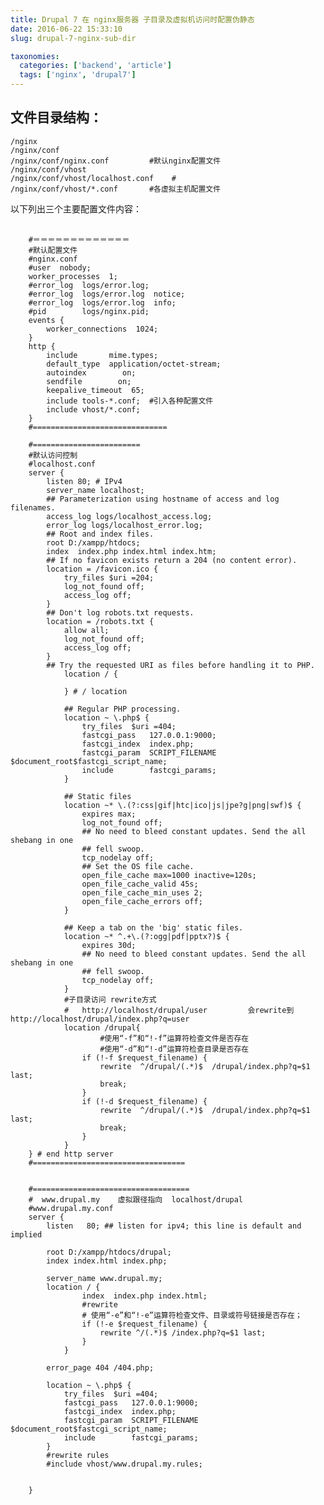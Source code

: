 ```yaml
---
title: Drupal 7 在 nginx服务器 子目录及虚拟机访问时配置伪静态
date: 2016-06-22 15:33:10
slug: drupal-7-nginx-sub-dir

taxonomies:
  categories: ['backend', 'article']
  tags: ['nginx', 'drupal7']
---
```


## 文件目录结构：

    /nginx
    /nginx/conf
    /nginx/conf/nginx.conf         #默认nginx配置文件
    /nginx/conf/vhost
    /nginx/conf/vhost/localhost.conf    #
    /nginx/conf/vhost/*.conf       #各虚拟主机配置文件

以下列出三个主要配置文件内容：

<pre class="line-numbers">
    <code class="language-nginx">
    #＝＝＝＝＝＝＝＝＝＝＝＝＝
    #默认配置文件
    #nginx.conf
    #user  nobody;
    worker_processes  1;
    #error_log  logs/error.log;
    #error_log  logs/error.log  notice;
    #error_log  logs/error.log  info;
    #pid        logs/nginx.pid;
    events {
        worker_connections  1024;
    }
    http {
        include       mime.types;
        default_type  application/octet-stream;
        autoindex        on;
        sendfile        on;
        keepalive_timeout  65;
        include tools-*.conf;  #引入各种配置文件
        include vhost/*.conf; 
    }
    #==============================

    #========================
    #默认访问控制
    #localhost.conf
    server {
        listen 80; # IPv4
        server_name localhost;
        ## Parameterization using hostname of access and log filenames.
        access_log logs/localhost_access.log;
        error_log logs/localhost_error.log;
        ## Root and index files.
        root D:/xampp/htdocs;
        index  index.php index.html index.htm;
        ## If no favicon exists return a 204 (no content error).
        location = /favicon.ico {
            try_files $uri =204;
            log_not_found off;
            access_log off;
        }
        ## Don't log robots.txt requests.
        location = /robots.txt {
            allow all;
            log_not_found off;
            access_log off;
        }
        ## Try the requested URI as files before handling it to PHP.
            location / {
        
            } # / location

            ## Regular PHP processing.
            location ~ \.php$ {
                try_files  $uri =404;
                fastcgi_pass   127.0.0.1:9000;
                fastcgi_index  index.php;
                fastcgi_param  SCRIPT_FILENAME    $document_root$fastcgi_script_name;
                include        fastcgi_params;
            }

            ## Static files
            location ~* \.(?:css|gif|htc|ico|js|jpe?g|png|swf)$ {
                expires max;
                log_not_found off;
                ## No need to bleed constant updates. Send the all shebang in one
                ## fell swoop.
                tcp_nodelay off;
                ## Set the OS file cache.
                open_file_cache max=1000 inactive=120s;
                open_file_cache_valid 45s;
                open_file_cache_min_uses 2;
                open_file_cache_errors off;
            }

            ## Keep a tab on the 'big' static files.
            location ~* ^.+\.(?:ogg|pdf|pptx?)$ {
                expires 30d;
                ## No need to bleed constant updates. Send the all shebang in one
                ## fell swoop.
                tcp_nodelay off;
            }
            #子目录访问 rewrite方式   
            #   http://localhost/drupal/user         会rewrite到       http://localhost/drupal/index.php?q=user
            location /drupal{
                    #使用“-f”和“!-f”运算符检查文件是否存在
                    #使用“-d”和“!-d”运算符检查目录是否存在
                if (!-f $request_filename) {
                    rewrite  ^/drupal/(.*)$  /drupal/index.php?q=$1  last;
                    break;
                }
                if (!-d $request_filename) {
                    rewrite  ^/drupal/(.*)$  /drupal/index.php?q=$1  last;
                    break;
                }
            }
    } # end http server
    #==================================


    #===================================
    #  www.drupal.my    虚拟跟径指向  localhost/drupal
    #www.drupal.my.conf
    server {
        listen   80; ## listen for ipv4; this line is default and implied

        root D:/xampp/htdocs/drupal;
        index index.html index.php;

        server_name www.drupal.my;
        location / {
                index  index.php index.html;
                #rewrite
                # 使用“-e”和“!-e”运算符检查文件、目录或符号链接是否存在；
                if (!-e $request_filename) {
                    rewrite ^/(.*)$ /index.php?q=$1 last;
                }
            }
        
        error_page 404 /404.php;

        location ~ \.php$ {
            try_files  $uri =404;
            fastcgi_pass   127.0.0.1:9000;
            fastcgi_index  index.php;
            fastcgi_param  SCRIPT_FILENAME    $document_root$fastcgi_script_name;
            include        fastcgi_params;
        }
        #rewrite rules
        #include vhost/www.drupal.my.rules;

    
    }
</code>
</pre>
